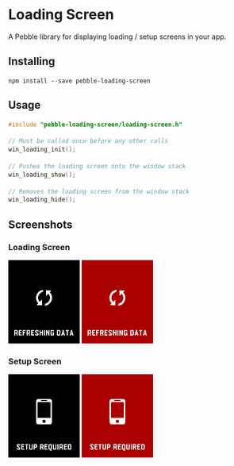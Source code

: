 # Loading Screen

A Pebble library for displaying loading / setup screens in your app.

## Installing

```
npm install --save pebble-loading-screen
```

## Usage

```c
#include "pebble-loading-screen/loading-screen.h"

// Must be called once before any other calls
win_loading_init();

// Pushes the loading screen onto the window stack
win_loading_show();

// Removes the loading screen from the window stack
win_loading_hide();
```

## Screenshots

### Loading Screen

![Loading screen on Aplite](docs/loading_aplite.png)
![Loading screen on Basalt](docs/loading_basalt.png)

### Setup Screen

![Setup screen on Aplite](docs/setup_aplite.png)
![Setup screen on Basalt](docs/setup_basalt.png)
